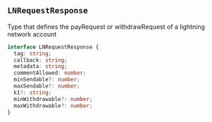 ## `LNRequestResponse`

Type that defines the payRequest or withdrawRequest of a lightning network account

```ts [LNRequestResponse]
interface LNRequestResponse {
  tag: string;
  callback: string;
  metadata: string;
  commentAllowed: number;
  minSendable?: number;
  maxSendable?: number;
  k1?: string;
  minWithdrawable?: number;
  maxWithdrawable?: number;
}
```
